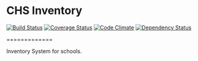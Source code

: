 CHS Inventory
=============

[![Build Status](https://travis-ci.org/ocsoftware/chs_inventory.png?branch=master)](https://travis-ci.org/ocsoftware/chs_inventory)
[![Coverage Status](https://coveralls.io/repos/ocsoftware/chs_inventory/badge.png)](https://coveralls.io/r/ocsoftware/chs_inventory)
[![Code Climate](https://codeclimate.com/github/ocsoftware/chs_inventory.png)](https://codeclimate.com/github/ocsoftware/chs_inventory)
[![Dependency Status](https://gemnasium.com/ocsoftware/chs_inventory.png)](https://gemnasium.com/ocsoftware/chs_inventory)

=============

Inventory System for schools.
